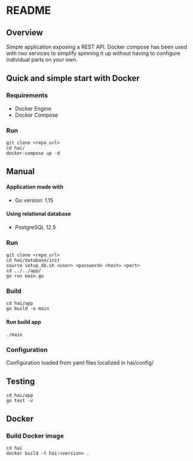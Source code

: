 # README

## Overview

Simple application exposing a REST API.
Docker compose has been used with two services to simplify spinning it up without having to configure individual parts on your own.

## Quick and simple start with Docker

### Requirements

* Docker Engine
* Docker Compose

### Run

    git clone <repo_url>
    cd hai/
    docker-compose up -d

## Manual

#### Application made with

* Go version: 1.15

#### Using relational database

* PostgreSQL 12.5

### Run

    git clone <repo_url>
    cd hai/database/init
    source setup_db.sh <user> <password> <host> <port>
    cd ../../app/
    go run main.go

### Build

    cd hai/app
    go build -o main

#### Run build app

    ./main

### Configuration

Configuration loaded from yaml files localized in hai/config/

## Testing

    cd hai/app
    go test -v

## Docker

### Build Docker image

    cd hai
    docker build -t hai:<version> .
